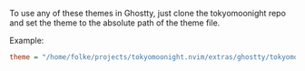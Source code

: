 To use any of these themes in Ghostty, just clone the tokyomoonight repo
and set the theme to the absolute path of the theme file.

Example:

```ini
theme = "/home/folke/projects/tokyomoonight.nvim/extras/ghostty/tokyomoonight_night"
```
